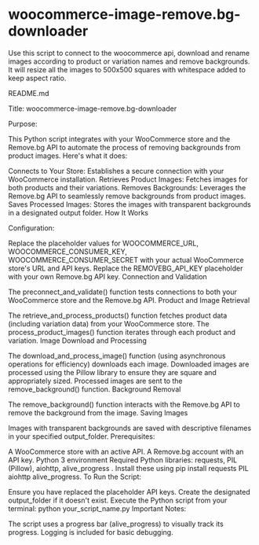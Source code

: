 # woocommerce-image-remove.bg-downloader
Use this script to connect to the woocommerce api, download and rename images according to product or variation names and remove backgrounds. It will resize all the images to 500x500 squares with whitespace added to keep aspect ratio.

README.md

Title: woocommerce-image-remove.bg-downloader

Purpose:

This Python script integrates with your WooCommerce store and the Remove.bg API to automate the process of removing backgrounds from product images. Here's what it does:

Connects to Your Store: Establishes a secure connection with your WooCommerce installation.
Retrieves Product Images: Fetches images for both products and their variations.
Removes Backgrounds: Leverages the Remove.bg API to seamlessly remove backgrounds from product images.
Saves Processed Images: Stores the images with transparent backgrounds in a designated output folder.
How It Works

Configuration:

Replace the placeholder values for WOOCOMMERCE_URL, WOOCOMMERCE_CONSUMER_KEY, WOOCOMMERCE_CONSUMER_SECRET with your actual WooCommerce store's URL and API keys.
Replace the REMOVEBG_API_KEY placeholder with your own Remove.bg API key.
Connection and Validation

The preconnect_and_validate() function tests connections to both your WooCommerce store and the Remove.bg API.
Product and Image Retrieval

The retrieve_and_process_products() function fetches product data (including variation data) from your WooCommerce store.
The process_product_images() function iterates through each product and variation.
Image Download and Processing

The download_and_process_image() function (using asynchronous operations for efficiency) downloads each image.
Downloaded images are processed using the Pillow library to ensure they are square and appropriately sized.
Processed images are sent to the remove_background() function.
Background Removal

The remove_background() function interacts with the Remove.bg API to remove the background from the image.
Saving Images

Images with transparent backgrounds are saved with descriptive filenames in your specified output_folder.
Prerequisites:

A WooCommerce store with an active API.
A Remove.bg account with an API key.
Python 3 environment
Required Python libraries: requests, PIL (Pillow), aiohttp, alive_progress . Install these using pip install requests PIL aiohttp alive_progress.
To Run the Script:

Ensure you have replaced the placeholder API keys.
Create the designated output_folder if it doesn't exist.
Execute the Python script from your terminal: python your_script_name.py
Important Notes:

The script uses a progress bar (alive_progress) to visually track its progress.
Logging is included for basic debugging.

